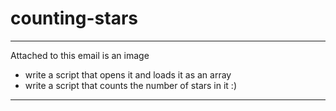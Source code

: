 # counting-stars

******

Attached to this email is an image

* write a script that opens it and loads it as an array
* write a script that counts the number of stars in it :)

******